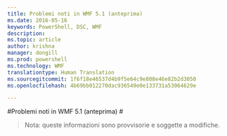 ```yaml
---
title: Problemi noti in WMF 5.1 (anteprima)
ms.date: 2016-05-16
keywords: PowerShell, DSC, WMF
description: 
ms.topic: article
author: krishna
manager: dongill
ms.prod: powershell
ms.technology: WMF
translationtype: Human Translation
ms.sourcegitcommit: 1f6f18e46537d4b9f5e64c9e808e46e82b2d3050
ms.openlocfilehash: 4b69bb012270dac936549e0e133731a53064629e

---
```


#Problemi noti in WMF 5.1 (anteprima) #

> Nota: queste informazioni sono provvisorie e soggette a modifiche.



<!--HONumber=Jul16_HO1-->


